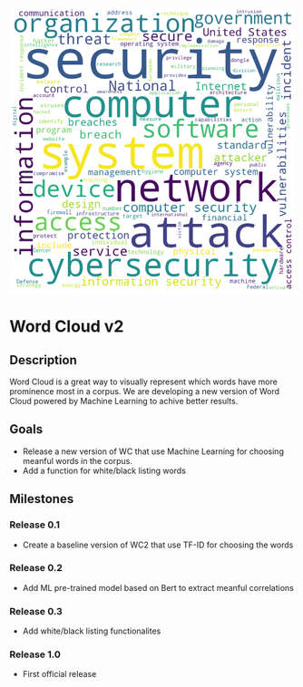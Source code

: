<img class="aling:center" src="wordcloud_header.png" alt="word cloud image">

# Word Cloud v2

## Description
Word Cloud is a great way to visually represent which words have more prominence most in a corpus.
We are developing a new version of Word Cloud powered by Machine Learning to achive better results. 

## Goals
- Release a new version of WC that use Machine Learning for choosing meanful words in the corpus.
- Add a function for white/black listing words

## Milestones
### Release 0.1
- Create a baseline version of WC2 that use TF-ID for choosing the words

### Release 0.2
- Add ML pre-trained model based on Bert to extract meanful correlations

### Release 0.3
- Add white/black listing functionalites

### Release 1.0
- First official release
